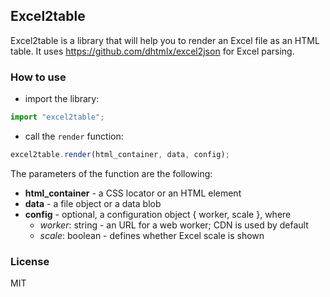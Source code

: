Excel2table 
-------------

Excel2table is a library that will help you to render an Excel file as an HTML table. It uses https://github.com/dhtmlx/excel2json for Excel parsing.

### How to use

- import the library:

```js
import "excel2table";
```

- call the `render` function:

```js
excel2table.render(html_container, data, config);
```
The parameters of the function are the following:

- **html_container** - a CSS locator or an HTML element
- **data** - a file object or a data blob
- **config** - optional, a configuration object { worker, scale }, where
	- *worker*: string - an URL for a web worker; CDN is used by default
	- *scale*: boolean - defines whether Excel scale is shown


### License

MIT
